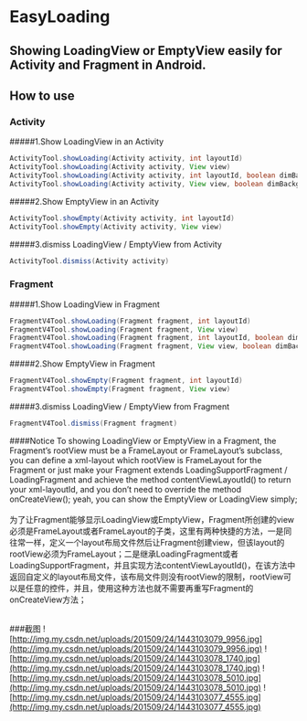 
# EasyLoading
## Showing LoadingView or EmptyView easily for Activity and Fragment in Android.
## How to use
### Activity
#####1.Show LoadingView in an Activity
```java
ActivityTool.showLoading(Activity activity, int layoutId)
ActivityTool.showLoading(Activity activity, View view)
ActivityTool.showLoading(Activity activity, int layoutId, boolean dimBackground)
ActivityTool.showLoading(Activity activity, View view, boolean dimBackground)
```
#####2.Show EmptyView in an Activity
```java
ActivityTool.showEmpty(Activity activity, int layoutId)
ActivityTool.showEmpty(Activity activity, View view)
```
#####3.dismiss LoadingView / EmptyView from Activity
```java
ActivityTool.dismiss(Activity activity)
```
### Fragment

#####1.Show LoadingView in Fragment
```java
FragmentV4Tool.showLoading(Fragment fragment, int layoutId)
FragmentV4Tool.showLoading(Fragment fragment, View view)
FragmentV4Tool.showLoading(Fragment fragment, int layoutId, boolean dimBackground)
FragmentV4Tool.showLoading(Fragment fragment, View view, boolean dimBackground)
```
#####2.Show EmptyView in Fragment
```java
FragmentV4Tool.showEmpty(Fragment fragment, int layoutId)
FragmentV4Tool.showEmpty(Fragment fragment, View view)
```
#####3.dismiss LoadingView / EmptyView from Fragment
```java
FragmentV4Tool.dismiss(Fragment fragment)
```
####Notice
To showing LoadingView or EmptyView in a Fragment, the Fragment’s rootView must be a FrameLayout or FrameLayout’s subclass, you can define a xml-layout which rootView is FrameLayout for the Fragment or just make your Fragment extends  LoadingSupportFragment / LoadingFragment and achieve the method contentViewLayoutId() to return your xml-layoutId, and you don’t need to override the method onCreateView(); yeah, you can show the EmptyView or LoadingView simply;
</br></br>
为了让Fragment能够显示LoadingView或EmptyView，Fragment所创建的view必须是FrameLayout或者FrameLayout的子类，这里有两种快捷的方法，一是同往常一样，定义一个layout布局文件然后让Fragment创建view，但该layout的rootView必须为FrameLayout；二是继承LoadingFragment或者LoadingSupportFragment，并且实现方法contentViewLayoutId()，在该方法中返回自定义的layout布局文件，该布局文件则没有rootView的限制，rootView可以是任意的控件，并且，使用这种方法也就不需要再重写Fragment的onCreateView方法；
</br></br>

###截图
![http://img.my.csdn.net/uploads/201509/24/1443103079_9956.jpg](http://img.my.csdn.net/uploads/201509/24/1443103079_9956.jpg)
![http://img.my.csdn.net/uploads/201509/24/1443103078_1740.jpg](http://img.my.csdn.net/uploads/201509/24/1443103078_1740.jpg)
![http://img.my.csdn.net/uploads/201509/24/1443103078_5010.jpg](http://img.my.csdn.net/uploads/201509/24/1443103078_5010.jpg)
![http://img.my.csdn.net/uploads/201509/24/1443103077_4555.jpg](http://img.my.csdn.net/uploads/201509/24/1443103077_4555.jpg)

